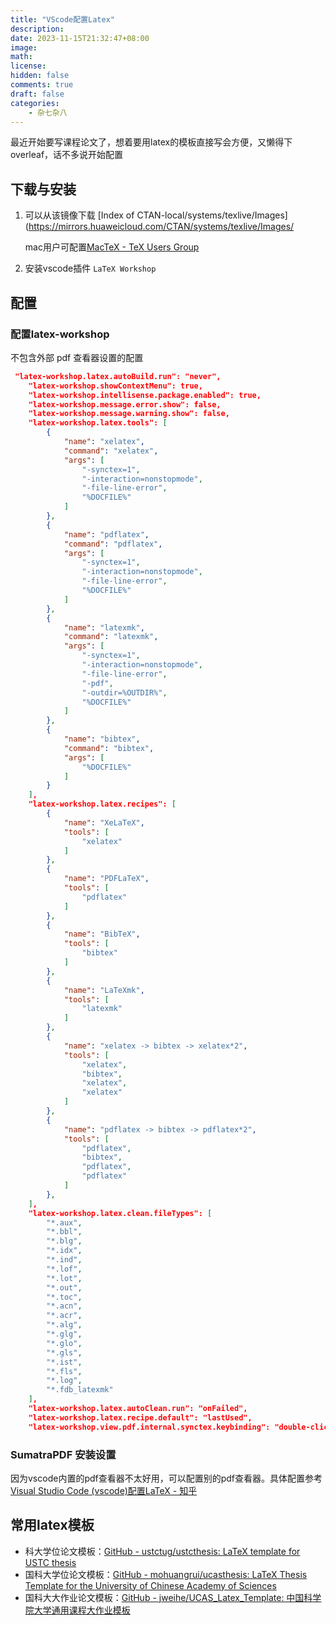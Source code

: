 ```yaml
---
title: "VScode配置Latex"
description: 
date: 2023-11-15T21:32:47+08:00
image: 
math: 
license: 
hidden: false
comments: true
draft: false
categories:
    - 杂七杂八
---
```



最近开始要写课程论文了，想着要用latex的模板直接写会方便，又懒得下overleaf，话不多说开始配置

## 下载与安装
1. 可以从该镜像下载
	[Index of CTAN-local/systems/texlive/Images](https://mirrors.huaweicloud.com/CTAN/systems/texlive/Images/
	
	mac用户可配置[MacTeX - TeX Users Group](https://tug.org/mactex/mactex-download.html)


2. 安装vscode插件 `LaTeX Workshop`


## 配置
### 配置latex-workshop

不包含外部 pdf 查看器设置的配置

```json
 "latex-workshop.latex.autoBuild.run": "never",
    "latex-workshop.showContextMenu": true,
    "latex-workshop.intellisense.package.enabled": true,
    "latex-workshop.message.error.show": false,
    "latex-workshop.message.warning.show": false,
    "latex-workshop.latex.tools": [
        {
            "name": "xelatex",
            "command": "xelatex",
            "args": [
                "-synctex=1",
                "-interaction=nonstopmode",
                "-file-line-error",
                "%DOCFILE%"
            ]
        },
        {
            "name": "pdflatex",
            "command": "pdflatex",
            "args": [
                "-synctex=1",
                "-interaction=nonstopmode",
                "-file-line-error",
                "%DOCFILE%"
            ]
        },
        {
            "name": "latexmk",
            "command": "latexmk",
            "args": [
                "-synctex=1",
                "-interaction=nonstopmode",
                "-file-line-error",
                "-pdf",
                "-outdir=%OUTDIR%",
                "%DOCFILE%"
            ]
        },
        {
            "name": "bibtex",
            "command": "bibtex",
            "args": [
                "%DOCFILE%"
            ]
        }
    ],
    "latex-workshop.latex.recipes": [
        {
            "name": "XeLaTeX",
            "tools": [
                "xelatex"
            ]
        },
        {
            "name": "PDFLaTeX",
            "tools": [
                "pdflatex"
            ]
        },
        {
            "name": "BibTeX",
            "tools": [
                "bibtex"
            ]
        },
        {
            "name": "LaTeXmk",
            "tools": [
                "latexmk"
            ]
        },
        {
            "name": "xelatex -> bibtex -> xelatex*2",
            "tools": [
                "xelatex",
                "bibtex",
                "xelatex",
                "xelatex"
            ]
        },
        {
            "name": "pdflatex -> bibtex -> pdflatex*2",
            "tools": [
                "pdflatex",
                "bibtex",
                "pdflatex",
                "pdflatex"
            ]
        },
    ],
    "latex-workshop.latex.clean.fileTypes": [
        "*.aux",
        "*.bbl",
        "*.blg",
        "*.idx",
        "*.ind",
        "*.lof",
        "*.lot",
        "*.out",
        "*.toc",
        "*.acn",
        "*.acr",
        "*.alg",
        "*.glg",
        "*.glo",
        "*.gls",
        "*.ist",
        "*.fls",
        "*.log",
        "*.fdb_latexmk"
    ],
    "latex-workshop.latex.autoClean.run": "onFailed",
    "latex-workshop.latex.recipe.default": "lastUsed",
    "latex-workshop.view.pdf.internal.synctex.keybinding": "double-click"
```

### SumatraPDF 安装设置
因为vscode内置的pdf查看器不太好用，可以配置别的pdf查看器。具体配置参考[Visual Studio Code (vscode)配置LaTeX - 知乎](https://zhuanlan.zhihu.com/p/166523064?utm_id=0)


## 常用latex模板
- 科大学位论文模板：[GitHub - ustctug/ustcthesis: LaTeX template for USTC thesis](https://github.com/ustctug/ustcthesis)
- 国科大学位论文模板：[GitHub - mohuangrui/ucasthesis: LaTeX Thesis Template for the University of Chinese Academy of Sciences](https://github.com/mohuangrui/ucasthesis)
- 国科大大作业论文模板：[GitHub - jweihe/UCAS\_Latex\_Template: 中国科学院大学通用课程大作业模板](https://github.com/jweihe/UCAS_Latex_Template)
